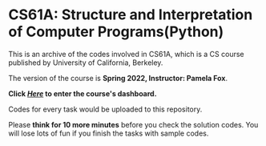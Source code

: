 # CS61A: Structure and Interpretation of Computer Programs(Python)
This is an archive of the codes involved in CS61A, which is a CS course published by University of California, Berkeley.   

The version of the course is **Spring 2022, Instructor: Pamela Fox**.  

**Click *[Here](https://cs61a.org/)* to enter the course's dashboard.**  

Codes for every task would be uploaded to this repository.  

Please **think for 10 more minutes** before you check the solution codes. You will lose lots of fun if you finish the tasks with sample codes.
